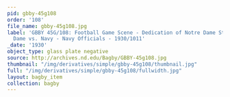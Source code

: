 ```yaml
---
pid: gbby-45g108
order: '108'
file_name: gbby-45g108.jpg
label: 'GBBY 45G/108: Football Game Scene - Dedication of Notre Dame Stadium, Notre
  Dame vs. Navy - Navy Officials - 1930/1011'
_date: '1930'
object_type: glass plate negative
source: http://archives.nd.edu/Bagby/GBBY-45g108.jpg
thumbnail: "/img/derivatives/simple/gbby-45g108/thumbnail.jpg"
full: "/img/derivatives/simple/gbby-45g108/fullwidth.jpg"
layout: bagby_item
collection: bagby
---
```

